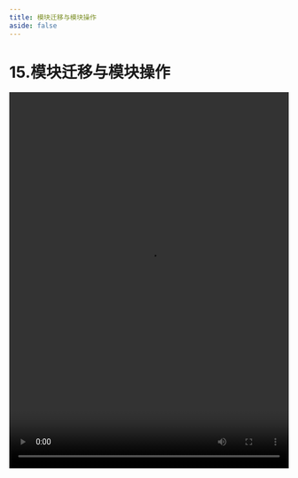 ```yaml
---
title: 模块迁移与模块操作
aside: false
---
```


# 15.模块迁移与模块操作

<video autoplay src="http://qn.chinavanes.com/nodejs/module-3/15.模块迁移与模块操作.mp4" controls controlsList="nodownload" width="100%" height="680"/>

